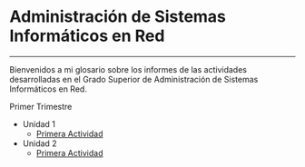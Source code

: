
# Administración de Sistemas Informáticos en Red

---

Bienvenidos a mi glosario sobre los informes de las actividades desarrolladas en el Grado Superior de Administración de Sistemas Informáticos en Red.

Primer Trimestre
* Unidad 1
  * [Primera Actividad](./PrimerTrimestre/U1_A1/README.md)
* Unidad 2
  * [Primera Actividad](./PrimerTrimestre/U1_A1/.md)
